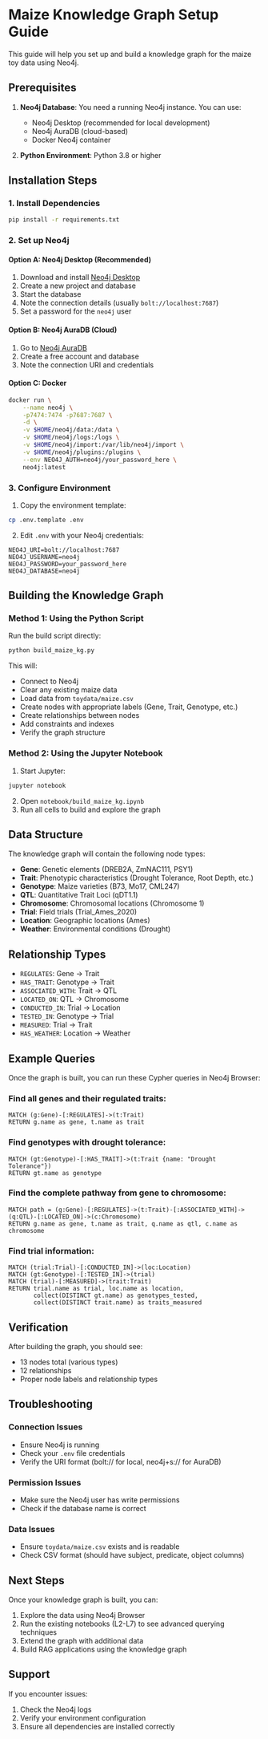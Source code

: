 # Maize Knowledge Graph Setup Guide

This guide will help you set up and build a knowledge graph for the maize toy data using Neo4j.

## Prerequisites

1. **Neo4j Database**: You need a running Neo4j instance. You can use:
   - Neo4j Desktop (recommended for local development)
   - Neo4j AuraDB (cloud-based)
   - Docker Neo4j container

2. **Python Environment**: Python 3.8 or higher

## Installation Steps

### 1. Install Dependencies

```bash
pip install -r requirements.txt
```

### 2. Set up Neo4j

#### Option A: Neo4j Desktop (Recommended)
1. Download and install [Neo4j Desktop](https://neo4j.com/download/)
2. Create a new project and database
3. Start the database
4. Note the connection details (usually `bolt://localhost:7687`)
5. Set a password for the `neo4j` user

#### Option B: Neo4j AuraDB (Cloud)
1. Go to [Neo4j AuraDB](https://neo4j.com/cloud/aura/)
2. Create a free account and database
3. Note the connection URI and credentials

#### Option C: Docker
```bash
docker run \
    --name neo4j \
    -p7474:7474 -p7687:7687 \
    -d \
    -v $HOME/neo4j/data:/data \
    -v $HOME/neo4j/logs:/logs \
    -v $HOME/neo4j/import:/var/lib/neo4j/import \
    -v $HOME/neo4j/plugins:/plugins \
    --env NEO4J_AUTH=neo4j/your_password_here \
    neo4j:latest
```

### 3. Configure Environment

1. Copy the environment template:
```bash
cp .env.template .env
```

2. Edit `.env` with your Neo4j credentials:
```
NEO4J_URI=bolt://localhost:7687
NEO4J_USERNAME=neo4j
NEO4J_PASSWORD=your_password_here
NEO4J_DATABASE=neo4j
```

## Building the Knowledge Graph

### Method 1: Using the Python Script

Run the build script directly:
```bash
python build_maize_kg.py
```

This will:
- Connect to Neo4j
- Clear any existing maize data
- Load data from `toydata/maize.csv`
- Create nodes with appropriate labels (Gene, Trait, Genotype, etc.)
- Create relationships between nodes
- Add constraints and indexes
- Verify the graph structure

### Method 2: Using the Jupyter Notebook

1. Start Jupyter:
```bash
jupyter notebook
```

2. Open `notebook/build_maize_kg.ipynb`
3. Run all cells to build and explore the graph

## Data Structure

The knowledge graph will contain the following node types:

- **Gene**: Genetic elements (DREB2A, ZmNAC111, PSY1)
- **Trait**: Phenotypic characteristics (Drought Tolerance, Root Depth, etc.)
- **Genotype**: Maize varieties (B73, Mo17, CML247)
- **QTL**: Quantitative Trait Loci (qDT1.1)
- **Chromosome**: Chromosomal locations (Chromosome 1)
- **Trial**: Field trials (Trial_Ames_2020)
- **Location**: Geographic locations (Ames)
- **Weather**: Environmental conditions (Drought)

## Relationship Types

- `REGULATES`: Gene → Trait
- `HAS_TRAIT`: Genotype → Trait
- `ASSOCIATED_WITH`: Trait → QTL
- `LOCATED_ON`: QTL → Chromosome
- `CONDUCTED_IN`: Trial → Location
- `TESTED_IN`: Genotype → Trial
- `MEASURED`: Trial → Trait
- `HAS_WEATHER`: Location → Weather

## Example Queries

Once the graph is built, you can run these Cypher queries in Neo4j Browser:

### Find all genes and their regulated traits:
```cypher
MATCH (g:Gene)-[:REGULATES]->(t:Trait)
RETURN g.name as gene, t.name as trait
```

### Find genotypes with drought tolerance:
```cypher
MATCH (gt:Genotype)-[:HAS_TRAIT]->(t:Trait {name: "Drought Tolerance"})
RETURN gt.name as genotype
```

### Find the complete pathway from gene to chromosome:
```cypher
MATCH path = (g:Gene)-[:REGULATES]->(t:Trait)-[:ASSOCIATED_WITH]->(q:QTL)-[:LOCATED_ON]->(c:Chromosome)
RETURN g.name as gene, t.name as trait, q.name as qtl, c.name as chromosome
```

### Find trial information:
```cypher
MATCH (trial:Trial)-[:CONDUCTED_IN]->(loc:Location)
MATCH (gt:Genotype)-[:TESTED_IN]->(trial)
MATCH (trial)-[:MEASURED]->(trait:Trait)
RETURN trial.name as trial, loc.name as location, 
       collect(DISTINCT gt.name) as genotypes_tested,
       collect(DISTINCT trait.name) as traits_measured
```

## Verification

After building the graph, you should see:
- 13 nodes total (various types)
- 12 relationships
- Proper node labels and relationship types

## Troubleshooting

### Connection Issues
- Ensure Neo4j is running
- Check your `.env` file credentials
- Verify the URI format (bolt:// for local, neo4j+s:// for AuraDB)

### Permission Issues
- Make sure the Neo4j user has write permissions
- Check if the database name is correct

### Data Issues
- Ensure `toydata/maize.csv` exists and is readable
- Check CSV format (should have subject, predicate, object columns)

## Next Steps

Once your knowledge graph is built, you can:
1. Explore the data using Neo4j Browser
2. Run the existing notebooks (L2-L7) to see advanced querying techniques
3. Extend the graph with additional data
4. Build RAG applications using the knowledge graph

## Support

If you encounter issues:
1. Check the Neo4j logs
2. Verify your environment configuration
3. Ensure all dependencies are installed correctly
